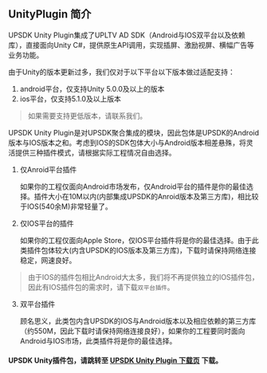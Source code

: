 ## UnityPlugin 简介
UPSDK Unity Plugin集成了UPLTV AD SDK（Android与IOS双平台以及依赖库），直接面向Unity C#，提供原生API调用，实现插屏、激励视屏、横幅广告等业务功能。

由于Unity的版本更新过多，我们仅对于以下平台以下版本做过适配支持：
1. android平台，仅支持Unity 5.0.0及以上的版本
2. ios平台，仅支持5.1.0及以上版本

> 如果需要支持更低版本，请联系我们。

UPSDK Unity Plugin是对UPSDK聚合集成的模块，因此包体是UPSDK的Android版本与IOS版本之和。考虑到IOS的SDK包体大小与Android版本相差悬殊，将灵活提供三种插件模式，请根据实际工程情况自由选择。

1. 仅Anroid平台插件

	如果你的工程仅面向Android市场发布，仅Android平台的插件是你的最佳选择。插件大小在10M以内(内部集成UPSDK的Anroid版本及第三方库)，相比较于IOS(540余M)非常轻量了。
	
2. 仅IOS平台的插件

	如果你的工程仅面向Apple Store，仅IOS平台插件将是你的最佳选择。由于此类插件包体较大(内含UPSDK的IOS版本及第三方库)，下载时请保持网络连接稳定，网速良好。
	
> 由于IOS的插件包相比Android大太多，我们将不再提供独立的IOS插件包，因此有IOS插件包的需求时，请下载`双平台插件`。
	
3. 双平台插件

	顾名思义，此类包内含UPSDK的IOS与Android版本以及相应依赖的第三方库（约550M，因此下载时请保持网络连接良好），如果你的工程要同时面向Android与IOS市场，此类插件将是你的最佳选择。

#### UPSDK Unity插件包，请跳转至 [UPSDK Unity Plugin 下载页](http://ads-sdk-doc.haloapps.com/docs/show/13 "SDK下载页面") 下载。
